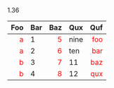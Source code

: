 1.36
<table>
	<thead>
	<tr>
		<th>Foo</th>
		<th>Bar</th>
		<th>Baz</th>
		<th>Qux</th>
		<th>Quf</th>
	</tr>
	</thead>
	<tbody>
	<tr>
		<td style="color: red; text-align: right;">a</td>
		<td>1</td>
		<td style="color: red; text-align: right;">5</td>
		<td>nine</td>
		<td style="color: red; text-align: right;">foo</td>
	</tr>
	<tr>
		<td style="color: red; text-align: right;">a</td>
		<td>2</td>
		<td style="color: red; text-align: right;">6</td>
		<td>ten</td>
		<td style="color: red; text-align: right;">bar</td>
	</tr>
	<tr>
		<td style="color: red; text-align: right;">b</td>
		<td>3</td>
		<td style="color: red; text-align: right;">7</td>
		<td>11</td>
		<td style="color: red; text-align: right;">baz</td>
	</tr>
	<tr>
		<td style="color: red; text-align: right;">b</td>
		<td>4</td>
		<td style="color: red; text-align: right;">8</td>
		<td>12</td>
		<td style="color: red; text-align: right;">qux</td>
	</tr>
	</tbody>
</table>
